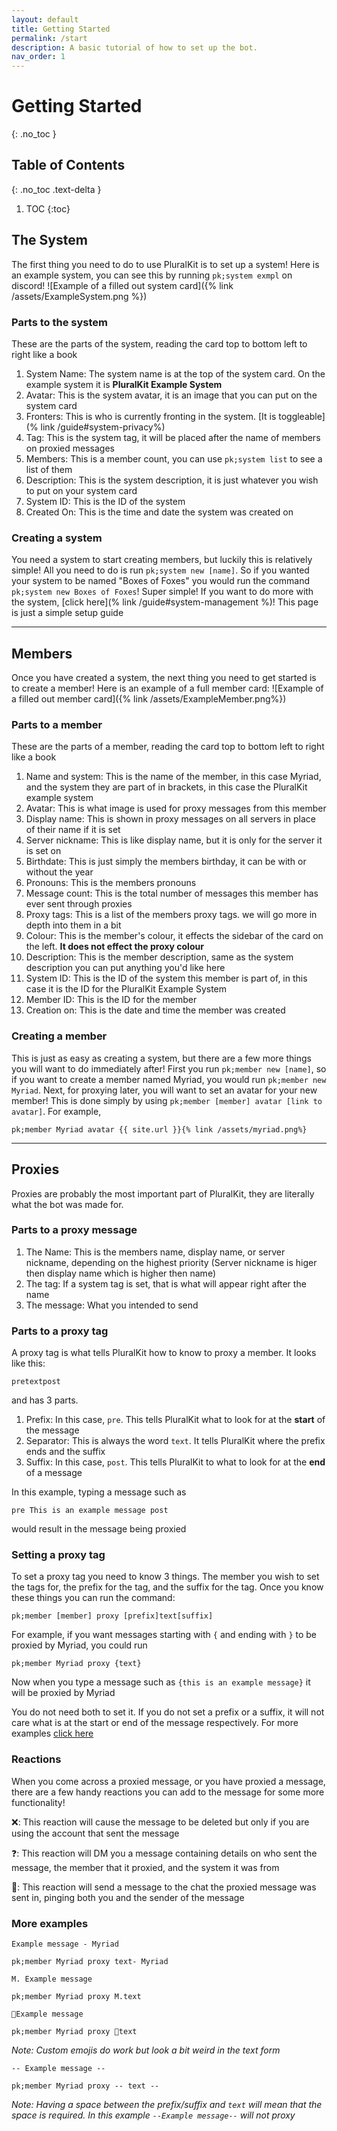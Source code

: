 ```yaml
---
layout: default
title: Getting Started
permalink: /start
description: A basic tutorial of how to set up the bot.
nav_order: 1
---
```


# Getting Started
{: .no_toc }

## Table of Contents
{: .no_toc .text-delta }

1. TOC
{:toc}

## The System
The first thing you need to do to use PluralKit is to set up a system! Here is an example system, you can see this by running `pk;system exmpl` on discord!
![Example of a filled out system card]({% link /assets/ExampleSystem.png %})
### Parts to the system
These are the parts of the system, reading the card top to bottom left to right like a book
1. System Name: The system name is at the top of the system card. On the example system it is **PluralKit Example System**
2. Avatar: This is the system avatar, it is an image that you can put on the system card
3. Fronters: This is who is currently fronting in the system. [It is toggleable](% link /guide#system-privacy%)
4. Tag: This is the system tag, it will be placed after the name of members on proxied messages
5. Members: This is a member count, you can use `pk;system list` to see a list of them
6. Description: This is the system description, it is just whatever you wish to put on your system card
7. System ID: This is the ID of the system
8. Created On: This is the time and date the system was created on

### Creating a system
You need a system to start creating members, but luckily this is relatively simple! All you need to do is run `pk;system new [name]`. So if you wanted your system to be named "Boxes of Foxes" you would run the command `pk;system new Boxes of Foxes`! Super simple!
If you want to do more with the system, [click here](% link /guide#system-management %)! This page is just a simple setup guide

----

## Members
Once you have created a system, the next thing you need to get started is to create a member! Here is an example of a full member card:
![Example of a filled out member card]({% link /assets/ExampleMember.png%})
### Parts to a member
These are the parts of a member, reading the card top to bottom left to right like a book
1. Name and system: This is the name of the member, in this case Myriad, and the system they are part of in brackets, in this case the PluralKit example system
2. Avatar: This is what image is used for proxy messages from this member
3. Display name: This is shown in proxy messages on all servers in place of their name if it is set
4. Server nickname: This is like display name, but it is only for the server it is set on
5. Birthdate: This is just simply the members birthday, it can be with or without the year
6. Pronouns: This is the members pronouns
7. Message count: This is the total number of messages this member has ever sent through proxies
8. Proxy tags: This is a list of the members proxy tags. we will go more in depth into them in a bit
9. Colour: This is the member's colour, it effects the sidebar of the card on the left. **It does not effect the proxy colour**
10. Description: This is the member description, same as the system description you can put anything you'd like here
11. System ID: This is the ID of the system this member is part of, in this case it is the ID for the PluralKit Example System
12. Member ID: This is the ID for the member
13. Creation on: This is the date and time the member was created

### Creating a member
This is just as easy as creating a system, but there are a few more things you will want to do immediately after! First you run `pk;member new [name]`, so if you want to create a member named Myriad, you would run `pk;member new Myriad`.
Next, for proxying later, you will want to set an avatar for your new member! This is done simply by using `pk;member [member] avatar [link to avatar]`. For example, 
```
pk;member Myriad avatar {{ site.url }}{% link /assets/myriad.png%}
```

----

## Proxies
Proxies are probably the most important part of PluralKit, they are literally what the bot was made for.
<!-- insert example proxy -->
### Parts to a proxy message
1. The Name: This is the members name, display name, or server nickname, depending on the highest priority (Server nickname is higer then display name which is higher then name)
2. The tag: If a system tag is set, that is what will appear right after the name
3. The message: What you intended to send

### Parts to a proxy tag
A proxy tag is what tells PluralKit how to know to proxy a member. It looks like this:
```
pretextpost
```
and has 3 parts.
1. Prefix: In this case, `pre`. This tells PluralKit what to look for at the **start** of the message
2. Separator: This is always the word `text`. It tells PluralKit where the prefix ends and the suffix
3. Suffix: In this case, `post`. This tells PluralKit to what to look for at the **end** of a message 

In this example, typing a message such as
```
pre This is an example message post
```
would result in the message being proxied

### Setting a proxy tag
To set a proxy tag you need to know 3 things. The member you wish to set the tags for, the prefix for the tag, and the suffix for the tag.
Once you know these things you can run the command:
```
pk;member [member] proxy [prefix]text[suffix]
```
For example, if you want messages starting with `{` and ending with `}` to be proxied by Myriad, you could run
```
pk;member Myriad proxy {text}
```
Now when you type a message such as `{this is an example message}` it will be proxied by Myriad

You do not need both to set it. If you do not set a prefix or a suffix, it will not care what is at the start or end of the message respectively. For more examples [click here](#more-examples)

### Reactions
When you come across a proxied message, or you have proxied a message, there are a few handy reactions you can add to the message for some more functionality!

❌: This reaction will cause the message to be deleted but only if you are using the account that sent the message

❓: This reaction will DM you a message containing details on who sent the message, the member that it proxied, and the system it was from
<!-- insert query example -->

🏓: This reaction will send a message to the chat the proxied message was sent in, pinging both you and the sender of the message
<!-- insert ping example -->

### More examples
`Example message - Myriad`
```
pk;member Myriad proxy text- Myriad
```

`M. Example message`
```
pk;member Myriad proxy M.text
```

`🎩Example message`
```
pk;member Myriad proxy 🎩text
```
*Note: Custom emojis do work but look a bit weird in the text form*

`-- Example message --`
```
pk;member Myriad proxy -- text --
```
*Note: Having a space between the prefix/suffix and `text` will mean that the space is required. In this example `--Example message--` will not proxy*